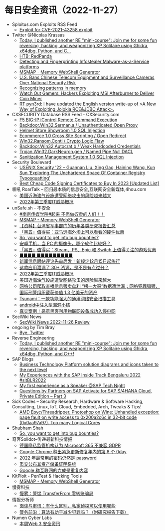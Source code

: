 # 每日安全资讯（2022-11-27）

- Sploitus.com Exploits RSS Feed
  - [Exploit for CVE-2021-43258 exploit](https://sploitus.com/exploit?id=64E91FD4-4B4C-5AE8-B088-D6757E9E7FD9&utm_source=rss&utm_medium=rss)
- Twitter @Nicolas Krassas
  - [Today, I published another RE "mini-course": Join me for some fun reversing, hacking, and weaponizing XP Solitaire using Ghidra, x64dbg, Python, and C...](https://twitter.com/Dinosn/status/1596565617586290688)
  - [HTB: RedPanda](https://twitter.com/Dinosn/status/1596555076688285697)
  - [Detecting and Fingerprinting Infostealer Malware-as-a-Service platforms](https://twitter.com/Dinosn/status/1596516128129536004)
  - [MSMAP - Memory WebShell Generator](https://twitter.com/Dinosn/status/1596513144494751746)
  - [U.S. Bans Chinese Telecom Equipment and Surveillance Cameras Over National Security Risk](https://twitter.com/Dinosn/status/1596427985216741376)
  - [Recognizing patterns in memory](https://twitter.com/Dinosn/status/1596374919088332800)
  - [Watch Out Gamers: Hackers Exploiting MSI Afterburner to Deliver Coin Miner](https://twitter.com/Dinosn/status/1596374841417949185)
  - [RT pyn3rd: I have updated the English version write-up of <A New Way of Exploiting Jolokia RCE&JDBC Attack>.](https://twitter.com/pyn3rd/status/1596355296330334208)
- CXSECURITY Database RSS Feed - CXSecurity.com
  - [F5 BIG-IP iControl Remote Command Execution](https://cxsecurity.com/issue/WLB-2022110048)
  - [Backdoor.Win32.Serman.a / Unauthenticated Open Proxy](https://cxsecurity.com/issue/WLB-2022110047)
  - [Helmet Store Showroom 1.0 SQL Injection](https://cxsecurity.com/issue/WLB-2022110046)
  - [Ecommerce 1.0 Cross Site Scripting / Open Redirect](https://cxsecurity.com/issue/WLB-2022110045)
  - [Win32.Ransom.Conti / Crypto Logic Flaw](https://cxsecurity.com/issue/WLB-2022110044)
  - [Backdoor.Win32.Autocrat.b / Weak Hardcoded Credentials](https://cxsecurity.com/issue/WLB-2022110043)
  - [Trojan.Win32.DarkNeuron.gen / Named Pipe Null DACL](https://cxsecurity.com/issue/WLB-2022110042)
  - [Sanitization Management System 1.0 SQL Injection](https://cxsecurity.com/issue/WLB-2022110041)
- Security Boulevard
  - [USENIX Security ’22 – Guannan Liu, Xing Gao, Haining Wang, Kun Sun ‘Exploring The Unchartered Space Of Container Registry Typosquatting’](https://securityboulevard.com/2022/11/usenix-security-22-guannan-liu-xing-gao-haining-wang-kun-sun-exploring-the-unchartered-space-of-container-registry-typosquatting/)
  - [Best Cheap Code Signing Certificates to Buy In 2023 [Updated List]](https://securityboulevard.com/2022/11/best-cheap-code-signing-certificates-to-buy-in-2023-updated-list/)
- 嘶吼 RoarTalk – 回归最本质的信息安全,互联网安全新媒体,4hou.com
  - [美国近海油气设施遭受网络攻击的风险越来越大](https://www.4hou.com/posts/ykGR)
  - [2022年第三季度IT威胁概况](https://www.4hou.com/posts/nJqp)
- unSafe.sh - 不安全
  - [#南京传媒学院#起来 不愿做奴隶的人们！！](https://buaq.net/go-137376.html)
  - [MSMAP  - Memory WebShell Generator](https://buaq.net/go-137372.html)
  - [【资料】台湾省军事部门的历年各类研究报告汇总](https://buaq.net/go-137371.html)
  - [「黑五」值得买：亚马逊海外淘上可以看看的硬件优惠](https://buaq.net/go-137362.html)
  - [So, you want to get into bug bounties?](https://buaq.net/go-137364.html)
  - [安卓手机，当 PC 的摄像头，哪个软件比较好？ ​​​​](https://buaq.net/go-137353.html)
  - [「黑五」值得买：Steam、PS、Epic 和 Switch 上值得关注的游戏优惠](https://buaq.net/go-137363.html)
  - [■■■■ ■■■■■■■■■](https://buaq.net/go-137342.html)
  - [新闻信息跟帖评论先审后发！新规定12月15日起施行](https://buaq.net/go-137341.html)
  - [这款应用泄漏了 30+ 资源，是不是有点过分？](https://buaq.net/go-137383.html)
  - [2022年第三季度IT威胁概况](https://buaq.net/go-137340.html)
  - [美国近海油气设施遭受网络攻击的风险越来越大](https://buaq.net/go-137339.html)
  - [网络公司爬取直播信息贩卖牟利 “榜一大哥”数据遭泄漏；网络犯罪猖獗，国际刑警组织截获价值 1.3 亿美元的资产](https://buaq.net/go-137338.html)
  - [Tsunami：一款功能强大的通用网络安全扫描工具](https://buaq.net/go-137335.html)
  - [android中注入型漏洞小结](https://buaq.net/go-137336.html)
  - [真实案例！恶意黑客利用物联网设备成功入侵电网](https://buaq.net/go-137337.html)
- SecWiki News
  - [SecWiki News 2022-11-26 Review](http://www.sec-wiki.com/?2022-11-26)
- ongoing by Tim Bray
  - [Bye, Twitter](https://www.tbray.org/ongoing/When/202x/2022/11/26/Bye-Twitter)
- Reverse Engineering
  - [Today, I published another RE "mini-course": Join me for some fun reversing, hacking, and weaponizing XP Solitaire using Ghidra, x64dbg, Python, and C++!](https://www.reddit.com/r/ReverseEngineering/comments/z5ct34/today_i_published_another_re_minicourse_join_me/)
- SAP Blogs
  - [Business Technology Platform solution diagrams and icons taken to the next level](https://blogs.sap.com/2022/11/26/business-technology-platform-solution-diagrams-and-icons-taken-to-the-next-level/)
  - [My Experiences with the SAP Inside Track Bengaluru 2022 #sitBLR2022](https://blogs.sap.com/2022/11/26/my-experiences-with-the-sap-inside-track-bengaluru-2022-sitblr2022/)
  - [My first experience as a Speaker @SAP Tech Night](https://blogs.sap.com/2022/11/26/my-first-experience-as-a-speaker-sap-tech-night/)
  - [Questions by Partners on SAP Activate for SAP S/4HANA Cloud, Private Edition – Part 3](https://blogs.sap.com/2022/11/26/questions-by-partners-on-sap-activate-for-sap-s-4hana-cloud-private-edition-part-3/)
- Sick Codes – Security Research, Hardware & Software Hacking, Consulting, Linux, IoT, Cloud, Embedded, Arch, Tweaks & Tips!
  - [AMD Epyc/Threadripper, Photoshop on Wine: Unhandled exception: page fault on write access to 0x200a2c6c in 32-bit code (0x0aa97a97). Too many Logical Cores](https://sick.codes/amd-epyc-threadripper-photoshop-on-wine-unhandled-exception-page-fault-on-write-access-to-0x200a2c6c-in-32-bit-code-0x0aa97a97-too-many-logical-cores/)
- Shubham Shah
  - [So, you want to get into bug bounties?](http://shubs.io/so-you-want-to-get-into-bug-bounties/)
- 奇客Solidot–传递最新科技情报
  - [德国隐私监管机构认为 Microsoft 365 不兼容 GDPR](https://www.solidot.org/story?sid=73491)
  - [Google Chrome 释出紧急更新修复年内的第 8 个 0day](https://www.solidot.org/story?sid=73490)
  - [2022 年最常用的密码仍然是 password](https://www.solidot.org/story?sid=73489)
  - [币安公布其资产储备证明系统](https://www.solidot.org/story?sid=73488)
  - [Google 称互联网的六成是重复内容](https://www.solidot.org/story?sid=73487)
- KitPloit - PenTest & Hacking Tools
  - [MSMAP  - Memory WebShell Generator](http://www.kitploit.com/2022/11/msmap-memory-webshell-generator.html)
- 慢雾科技
  - [慢雾：警惕 TransferFrom 零转账骗局](https://mp.weixin.qq.com/s?__biz=MzU4ODQ3NTM2OA==&mid=2247496770&idx=1&sn=f95df1020b2319e3a1c9469829686c13&chksm=fdde8ac5caa903d3f873fed02a107b0be4ba5343256d5882e4540480cbae1adeb8e6759a6f65&scene=58&subscene=0#rd)
- 情报分析师
  - [面谈与审讯：有什么区别，私家侦探可以使用哪些](https://mp.weixin.qq.com/s?__biz=MzA3Mjc1MTkwOA==&mid=2650520410&idx=1&sn=5dc00b97bcbb7f8c8b9e593a46b61a54&chksm=87169511b0611c071003d255c8fd06c32b1370b7d8e48b7dd71a933a920ff50d026bf844896e&scene=58&subscene=0#rd)
  - [警务前沿：算法有助于减少犯罪吗？（附研究报告下载）](https://mp.weixin.qq.com/s?__biz=MzA3Mjc1MTkwOA==&mid=2650520410&idx=2&sn=4084cd4fcd455cd6fdbe69a74a48ea92&chksm=87169511b0611c07fa280aa38538aee35a362eb9ec7fba49e6551561c8a49ec07c4b3a7a1741&scene=58&subscene=0#rd)
- Numen Cyber Labs
  - [本周Web 3 安全资讯](https://mp.weixin.qq.com/s?__biz=Mzg4MDcxNTc2NA==&mid=2247484357&idx=1&sn=d0252cf5603181c1304557b6d8edee58&chksm=cf71b15ef806384842a723100184170218ef7cca3e5f817bf48d6cb5a915062a3992bd835ef2&scene=58&subscene=0#rd)

